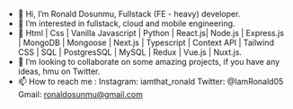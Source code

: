 - 👋 Hi, I’m Ronald Dosunmu, Fullstack (FE - heavy) developer.
- 👀 I’m interested in fullstack, cloud and mobile engineering. 
- 🌱 Html | Css | Vanilla Javascript | Python | React.js| Node.js | Express.js | MongoDB | Mongoose | Next.js | Typescript | Context API | Tailwind CSS | SQL | PostgresSQL | MySQL | Redux | Vue.js | Nuxt.js. 
- 💞️ I’m looking to collaborate on some amazing projects, if you have any ideas, hmu on Twitter.
- 📫 How to reach me :
Instagram: iamthat_ronald
Twitter: @IamRonald05
Gmail: ronaldosunmu@gmail.com

<!---
Iamronaldosunmu/Iamronaldosunmu is a ✨ special ✨ repository because its `README.md` (this file) appears on your GitHub profile.
You can click the Preview link to take a look at your changes.
--->
